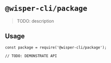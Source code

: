 # `@wisper-cli/package`

> TODO: description

## Usage

```
const package = require('@wisper-cli/package');

// TODO: DEMONSTRATE API
```
